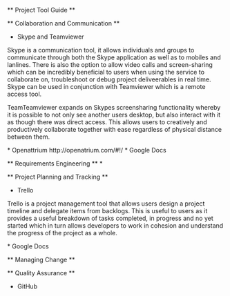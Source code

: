 ** Project Tool Guide **

** Collaboration and Communication **
* Skype and Teamviewer
<p>Skype is a communication tool, it allows individuals and groups to communicate through both the Skype application as well as to mobiles and lanlines. There is also the option to allow video calls and screen-sharing which can be incredibly beneficial to users when using the service to collaborate on, troubleshoot or debug project deliveerables in real time. Skype can be used in conjunction with Teamviewer which is a remote access tool.</p>
<p>TeamTeamviewer expands on Skypes screensharing functionality whereby it is possible to not only see another users desktop, but also interact with it as though there was direct access. This allows users to creatively and productively collaborate together with ease regardless of physical distance between them.</p>
* Openattrium http://openatrium.com/#!/
* Google Docs

** Requirements Engineering **
*  

** Project Planning and Tracking **
* Trello
<p>Trello is a project management tool that allows users design a project timeline and delegate items from backlogs. This is useful to users as it provides a useful breakdown of tasks completed, in progress and no yet started which in turn allows developers to work in cohesion and understand the progress of the project as a whole.</p>
* Google Docs

** Managing Change **


** Quality Assurance **
* GitHub

